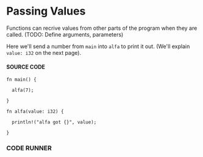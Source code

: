 # Passing Values

Functions can recrive values from other
parts of the program when they are called.
(TODO: Define arguments, parameters)

Here we'll send a number from `main`
into `alfa` to print it out. (We'll
explain `value: i32` on the next page).

#### SOURCE CODE

```rust, noplayground, EXAMPLE1
fn main() {

  alfa(7);

}

fn alfa(value: i32) {

  println!("alfa got {}", value);

}
```

### CODE RUNNER

```rust, editable, CODE1

```
